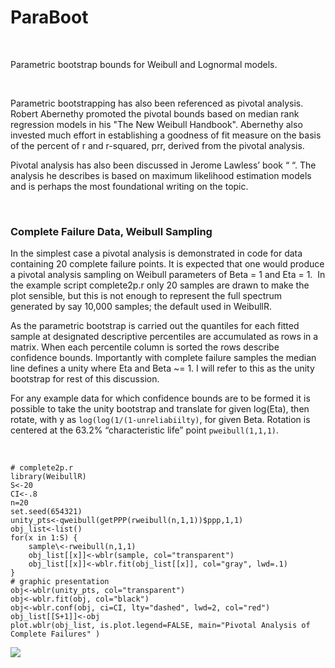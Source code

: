 ParaBoot
========

 

Parametric bootstrap bounds for Weibull and Lognormal models.

 

Parametric bootstrapping has also been referenced as pivotal analysis. Robert
Abernethy promoted the pivotal bounds based on median rank regression models in
his "The New Weibull Handbook". Abernethy also invested much effort in
establishing a goodness of fit measure on the basis of the percent of r and
r-squared, prr, derived from the pivotal analysis.

Pivotal analysis has also been discussed in Jerome Lawless’ book “ “. The
analysis he describes is based on maximum likelihood estimation models and is
perhaps the most foundational writing on the topic.

 

### Complete Failure Data, Weibull Sampling

In the simplest case a pivotal analysis is demonstrated in code for data
containing 20 complete failure points. It is expected that one would produce a
pivotal analysis sampling on Weibull parameters of Beta = 1 and Eta = 1.  In the
example script complete2p.r only 20 samples are drawn to make the plot sensible,
but this is not enough to represent the full spectrum generated by say 10,000
samples; the default used in WeibullR.

As the parametric bootstrap is carried out the quantiles for each fitted sample
at designated descriptive percentiles are accumulated as rows in a matrix. When
each percentile column is sorted the rows describe confidence bounds.
Importantly with complete failure samples the median line defines a unity where
Eta and Beta \~= 1. I will refer to this as the unity bootstrap for rest of this
discussion.

For any example data for which confidence bounds are to be formed it is possible
to take the unity bootstrap and translate for given log(Eta), then rotate, with
y as `log(log(1/(1-unreliabiilty)`, for given Beta. Rotation is centered at the
63.2% “characteristic life” point `pweibull(1,1,1)`.

 

~~~~~~~~~~~~~~~~~~~~~~~~~~~~~~~~~~~~~~~~~~~~~~~~~~~~~~~~~~~~~~~~~~~~~~~~~~~~~~~~
# complete2p.r
library(WeibullR)
S<-20
CI<-.8
n=20
set.seed(654321)
unity_pts<-qweibull(getPPP(rweibull(n,1,1))$ppp,1,1)
obj_list<-list()
for(x in 1:S) {
    sample\<-rweibull(n,1,1)
    obj_list[[x]]<-wblr(sample, col="transparent")
    obj_list[[x]]<-wblr.fit(obj_list[[x]], col="gray", lwd=.1)
}
# graphic presentation
obj<-wblr(unity_pts, col="transparent")
obj<-wblr.fit(obj, col="black")
obj<-wblr.conf(obj, ci=CI, lty="dashed", lwd=2, col="red")
obj_list[[S+1]]<-obj
plot.wblr(obj_list, is.plot.legend=FALSE, main="Pivotal Analysis of Complete Failures" )
~~~~~~~~~~~~~~~~~~~~~~~~~~~~~~~~~~~~~~~~~~~~~~~~~~~~~~~~~~~~~~~~~~~~~~~~~~~~~~~~

![](https://raw.githubusercontent.com/openrelia/WeibullR.gallery/master/images/complete2p.jpg)
